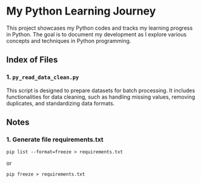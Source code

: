 # My Python Learning Journey

This project showcases my Python codes and tracks my learning progress in Python. The goal is to document my development as I explore various concepts and techniques in Python programming.

## Index of Files

### 1. `py_read_data_clean.py`
This script is designed to prepare datasets for batch processing. It includes functionalities for data cleaning, such as handling missing values, removing duplicates, and standardizing data formats.

## Notes

### 1. Generate file requirements.txt
```
pip list --format=freeze > requirements.txt
```
or
```
pip freeze > requirements.txt
```
